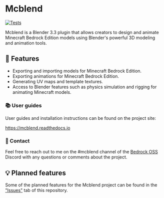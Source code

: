 # Mcblend
[![Tests](https://github.com/Nusiq/mcblend/actions/workflows/tests.yml/badge.svg)](https://github.com/Nusiq/mcblend/actions/workflows/tests.yml)

Mcblend is a Blender 3.3 plugin that allows creators to design and animate Minecraft Bedrock Edition models using Blender's powerful 3D modeling and animation tools.

## 🔧 Features
- Exporting and importing models for Minecraft Bedrock Edition.
- Exporting animations for Minecraft Bedrock Edition.
- Generating UV maps and template textures.
- Access to Blender features such as physics simulation and rigging for animating Minecraft models.

### 📚 User guides
User guides and installation instructions can be found on the project site:

https://mcblend.readthedocs.io

### 💬 Contact
Feel free to reach out to me on the #mcblend channel of the [Bedrock OSS](https://discord.gg/trD68msd) Discord with any questions or comments about the project.

## 💡 Planned features
Some of the planned features for the Mcblend project can be found in the ["Issues"](https://github.com/Nusiq/mcblend/issues) tab of this repository.
